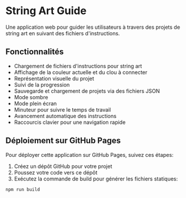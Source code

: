 # String Art Guide

Une application web pour guider les utilisateurs à travers des projets de string art en suivant des fichiers d'instructions.

## Fonctionnalités

- Chargement de fichiers d'instructions pour string art
- Affichage de la couleur actuelle et du clou à connecter
- Représentation visuelle du projet
- Suivi de la progression
- Sauvegarde et chargement de projets via des fichiers JSON
- Mode sombre
- Mode plein écran
- Minuteur pour suivre le temps de travail
- Avancement automatique des instructions
- Raccourcis clavier pour une navigation rapide

## Déploiement sur GitHub Pages

Pour déployer cette application sur GitHub Pages, suivez ces étapes:

1. Créez un dépôt GitHub pour votre projet
2. Poussez votre code vers ce dépôt
3. Exécutez la commande de build pour générer les fichiers statiques:

```bash
npm run build

